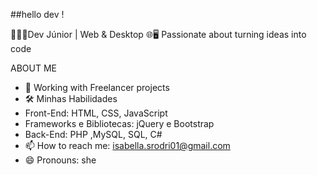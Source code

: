 ##hello dev !

👩🏼‍💻Dev Júnior | Web & Desktop 🌐🖥️
Passionate about turning ideas into code

ABOUT ME

- 🔭 Working with Freelancer projects
- 🛠️ Minhas Habilidades
- Front-End: HTML, CSS, JavaScript
- Frameworks e Bibliotecas: jQuery e Bootstrap
- Back-End: PHP ,MySQL, SQL, C#  
- 📫 How to reach me: isabella.srodri01@gmail.com
- 😄 Pronouns: she





      
